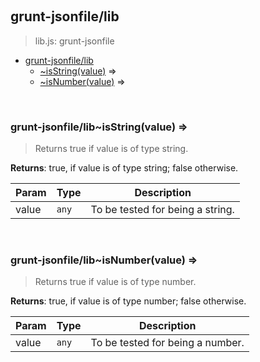 
<br><a name="module_grunt-jsonfile/lib"></a>

## grunt-jsonfile/lib
> lib.js: grunt-jsonfile


* [grunt-jsonfile/lib](#module_grunt-jsonfile/lib)
    * [~isString(value)](#module_grunt-jsonfile/lib..isString) ⇒
    * [~isNumber(value)](#module_grunt-jsonfile/lib..isNumber) ⇒


<br><a name="module_grunt-jsonfile/lib..isString"></a>

### grunt-jsonfile/lib~isString(value) ⇒
> Returns true if value is of type string.

**Returns**: true, if value is of type string; false otherwise.  

| Param | Type | Description |
| --- | --- | --- |
| value | <code>any</code> | To be tested for being a string. |


<br><a name="module_grunt-jsonfile/lib..isNumber"></a>

### grunt-jsonfile/lib~isNumber(value) ⇒
> Returns true if value is of type number.

**Returns**: true, if value is of type number; false otherwise.  

| Param | Type | Description |
| --- | --- | --- |
| value | <code>any</code> | To be tested for being a number. |

